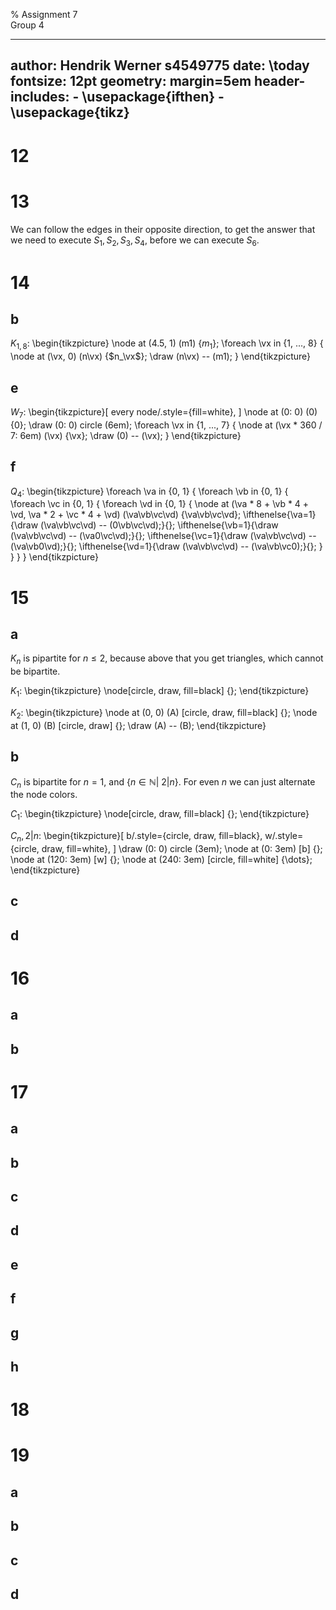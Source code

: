 % Assignment 7\
	Group 4

---
author: Hendrik Werner s4549775
date: \today
fontsize: 12pt
geometry: margin=5em
header-includes:
	- \usepackage{ifthen}
	- \usepackage{tikz}
---

# 12

# 13
We can follow the edges in their opposite direction, to get the answer that we need to execute $S_1, S_2, S_3, S_4$, before we can execute $S_6$.

# 14
## b
$K_{1, 8}$:
\begin{tikzpicture}
	\node at (4.5, 1) (m1) {$m_1$};
	\foreach \vx in {1, ..., 8} {
		\node at (\vx, 0) (n\vx) {$n_\vx$};
		\draw (n\vx) -- (m1);
	}
\end{tikzpicture}

## e
$W_7$:
\begin{tikzpicture}[
	every node/.style={fill=white},
]
	\node at (0: 0) (0) {0};
	\draw (0: 0) circle (6em);
	\foreach \vx in {1, ..., 7} {
		\node at (\vx * 360 / 7: 6em) (\vx) {\vx};
		\draw (0) -- (\vx);
	}
\end{tikzpicture}

## f
$Q_4$:
\begin{tikzpicture}
	\foreach \va in {0, 1} {
		\foreach \vb in {0, 1} {
			\foreach \vc in {0, 1} {
				\foreach \vd in {0, 1} {
					\node at (\va * 8 + \vb * 4 + \vd, \va * 2 + \vc * 4 + \vd) (\va\vb\vc\vd) {\va\vb\vc\vd};
					\ifthenelse{\va=1}{\draw (\va\vb\vc\vd) -- (0\vb\vc\vd);}{};
					\ifthenelse{\vb=1}{\draw (\va\vb\vc\vd) -- (\va0\vc\vd);}{};
					\ifthenelse{\vc=1}{\draw (\va\vb\vc\vd) -- (\va\vb0\vd);}{};
					\ifthenelse{\vd=1}{\draw (\va\vb\vc\vd) -- (\va\vb\vc0);}{};
				}
			}
		}
	}
\end{tikzpicture}

# 15
## a
$K_n$ is pipartite for $n \leq 2$, because above that you get triangles, which cannot be bipartite.

$K_1$:
\begin{tikzpicture}
	\node[circle, draw, fill=black] {};
\end{tikzpicture}

$K_2$:
\begin{tikzpicture}
	\node at (0, 0) (A) [circle, draw, fill=black] {};
	\node at (1, 0) (B) [circle, draw] {};
	\draw (A) -- (B);
\end{tikzpicture}

## b
$C_n$ is bipartite for $n = 1$, and $\{n \in \mathbb{N} |\ 2|n\}$. For even $n$ we can just alternate the node colors.

$C_1$:
\begin{tikzpicture}
	\node[circle, draw, fill=black] {};
\end{tikzpicture}

$C_n, 2|n$:
\begin{tikzpicture}[
	b/.style={circle, draw, fill=black},
	w/.style={circle, draw, fill=white},
]
	\draw (0: 0) circle (3em);
	\node at (0: 3em) [b] {};
	\node at (120: 3em) [w] {};
	\node at (240: 3em) [circle, fill=white] {\dots};
\end{tikzpicture}

## c
## d

# 16
## a
## b

# 17
## a
## b
## c
## d
## e
## f
## g
## h

# 18

# 19
## a
## b
## c
## d
